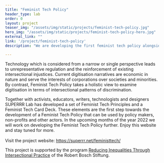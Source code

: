 ```yaml
---
title: "Feminist Tech Policy"
header_type: lab
order: 0
layout: project
teaser_img: "/assets/img/static/projects/feminist-tech-policy.jpg"
hero_img: "/assets/img/static/projects/feminist-tech-policy-hero.jpg"
external_link: ""
link: '/project/feminist-tech-policy'
description: "We are developing the first feminist tech policy alongside a set of narrative future visions of just technology that serves a diverse society."

---
```

<p>
Technology which is considered from a narrow or single perspective leads to unrepresentative regulation and the reinforcement of existing intersectional injustices. Current digitisation narratives are economic in nature and serve the interests of corporations over societies and minorities. By contrast, Feminist Tech Policy takes a holistic view to examine digitisation in terms of intersectional patterns of discrimination.
</p>
<p>
Together with activists, educators, writers, technologists and designers SUPERRR Lab has developed a set of Feminist Tech Principles and a Feminist Tech Card Deck. These elements are the first step towards the development of a Feminist Tech Policy that can be used by policy makers, non-profits and other actors. In the upcoming months of the year 2022 we will work on developing the Feminist Tech Policy further. Enjoy this website and stay tuned for more.
<br><br> Visit the project website: <a href="https://superrr.net/feministtech/">https://superrr.net/feministtech/</a>
</p>
<p>
This project is supported by the program <a href="https://www.bosch-stiftung.de/en/project/support-program-reducing-inequalities-through-intersectional-practice/supported-projects">Reducing Inequalities Through Intersectional Practice</a> of the Robert Bosch Stiftung.
  </p>
